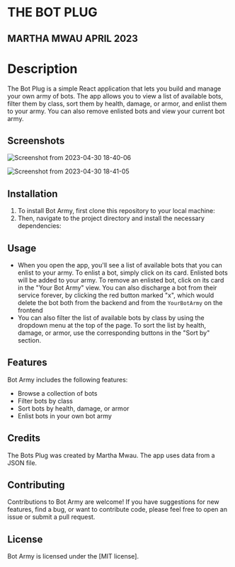 # THE BOT PLUG
## MARTHA MWAU APRIL 2023

# Description
The Bot Plug is a simple React application that lets you build and manage your own army of bots. The app allows you to view a list of available bots, filter them by class, sort them by health, damage, or armor, and enlist them to your army. You can also remove enlisted bots and view your current bot army.

## Screenshots 
![Screenshot from 2023-04-30 18-40-06](https://user-images.githubusercontent.com/115712038/235362453-e1154d01-2a7f-47e6-98f8-5ccf3e33b718.png)

![Screenshot from 2023-04-30 18-41-05](https://user-images.githubusercontent.com/115712038/235362835-63f3f0d9-2b44-42fc-b9df-e9dd195df655.png)


## Installation

1. To install Bot Army, first clone this repository to your local machine:
2. Then, navigate to the project directory and install the necessary dependencies:

## Usage
- When you open the app, you'll see a list of available bots that you can enlist to your army. To enlist a bot, simply click on its card. Enlisted bots will be added to your army. To remove an enlisted bot, click on its card in the "Your Bot Army" view. You can also discharge a bot from their service forever, by clicking the red button marked "x", which would delete the bot both from the backend and from the `YourBotArmy` on the frontend
- You can also filter the list of available bots by class by using the dropdown menu at the top of the page. To sort the list by health, damage, or armor, use the corresponding buttons in the "Sort by" section.

## Features

Bot Army includes the following features:

- Browse a collection of bots
- Filter bots by class
- Sort bots by health, damage, or armor
- Enlist bots in your own bot army

## Credits
The Bots Plug was created by Martha Mwau. The app uses data from a JSON file.

## Contributing

Contributions to Bot Army are welcome! If you have suggestions for new features, find a bug, or want to contribute code, please feel free to open an issue or submit a pull request.

## License

Bot Army is licensed under the [MIT license].